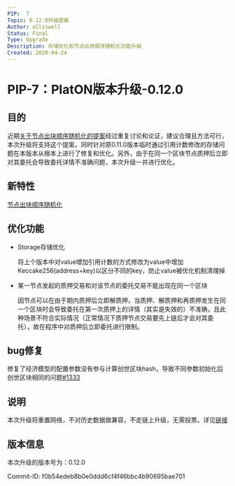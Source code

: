 ```yaml
---
PIP:  7
Topic: 0.12.0升级提案
Author: alliswell
Status: Final 
Type: Upgrade
Description: 存储优化和节点出块顺序随机化功能升级
Created: 2020-04-24
---
```


# PIP-7：PlatON版本升级-0.12.0

## 目的

近期[关于节点出块顺序随机化的提案](https://github.com/PlatONnetwork/PIPs/blob/master/TestNet/PIP-6.md)经过重复讨论和论证，建议合理且方法可行，本次升级将支持这个提案，同时针对原0.11.0版本临时通过引用计数修改的存储问题在本版本从根本上进行了修复和优化。另外，由于在同一个区块节点质押后立即对其委托会导致委托详情不准确问题，本次升级一并进行优化。


## 新特性

[节点出块顺序随机化](https://github.com/PlatONnetwork/PIPs/blob/master/TestNet/PIP-6.md)

## 优化功能

- Storage存储优化

  将上个版本中对value增加引用计数的方式修改为value中增加Keccake256(address+key)以区分不同的key，防止value被优化机制清理掉

- 某一节点发起的质押交易和对该节点的委托交易不能出现在同一个区块

  因节点可以在由于期内质押后立即解质押，当质押、解质押和再质押发生在同一个区块时会导致委托在第一次质押上的详情（其实是失效的）不准确，且此种场景不符合实际情况（正常情况下质押节点交易要先上链后才会对其委托），故在程序中对质押后立即委托进行限制。

## bug修复

修复了经济模型的配置参数没有参与计算创世区块hash，导致不同参数初始化后创世区块相同的问题[#1333](https://github.com/PlatONnetwork/PlatON-Go/pull/1333)

## 说明

本次升级将重置网络，不对历史数据做兼容，不走链上升级，无需投票。详见[链接](https://forum.latticex.foundation/t/topic/2430)

## 版本信息

本次升级的版本号为：0.12.0

Commit-ID: f0b54edeb8b0e0ddd6cf4f46bbc4b90695bae701
